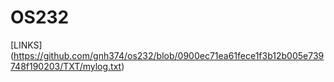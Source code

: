 # OS232
[LINKS] (https://github.com/gnh374/os232/blob/0900ec71ea61fece1f3b12b005e739748f190203/TXT/mylog.txt)
